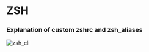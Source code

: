 # ZSH

### Explanation of custom zshrc and zsh_aliases

![zsh_cli](https://github.com/mrstevencervantes/Dotfiles/assets/64292955/a1c1e161-f4e8-4708-afce-0a2d9a1ca1fa)
